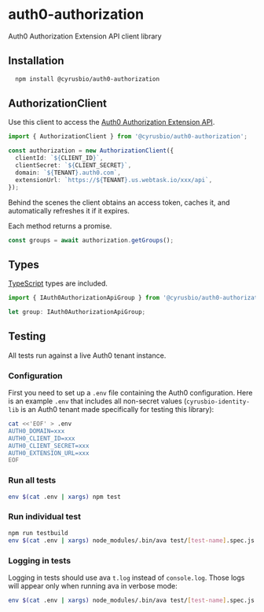 # auth0-authorization

Auth0 Authorization Extension API client library

## Installation

```bash
  npm install @cyrusbio/auth0-authorization
```

## AuthorizationClient

Use this client to access the [Auth0 Authorization Extension API](https://auth0.com/docs/api/authorization-extension).

```ts
import { AuthorizationClient } from '@cyrusbio/auth0-authorization';

const authorization = new AuthorizationClient({
  clientId: `${CLIENT_ID}`,
  clientSecret: `${CLIENT_SECRET}`,
  domain: `${TENANT}.auth0.com`,
  extensionUrl: `https://${TENANT}.us.webtask.io/xxx/api`,
});
```

Behind the scenes the client obtains an access token, caches it, and automatically refreshes it if it expires.

Each method returns a promise.

```ts
const groups = await authorization.getGroups();
```

## Types

[TypeScript](https://www.typescriptlang.org) types are included.

```ts
import { IAuth0AuthorizationApiGroup } from '@cyrusbio/auth0-authorization';

let group: IAuth0AuthorizationApiGroup;
```



## Testing

All tests run against a live Auth0 tenant instance.

### Configuration

First you need to set up a `.env` file containing the Auth0 configuration. Here is an example `.env` that includes
all non-secret values (`cyrusbio-identity-lib` is an Auth0 tenant made specifically for testing this library):

```bash
cat <<'EOF' > .env
AUTH0_DOMAIN=xxx
AUTH0_CLIENT_ID=xxx
AUTH0_CLIENT_SECRET=xxx
AUTH0_EXTENSION_URL=xxx
EOF
```

### Run all tests

```bash
env $(cat .env | xargs) npm test
```

### Run individual test

```bash
npm run testbuild
env $(cat .env | xargs) node_modules/.bin/ava test/[test-name].spec.js
```

### Logging in tests

Logging in tests should use ava `t.log` instead of `console.log`.
Those logs will appear only when running ava in verbose mode:

```bash
env $(cat .env | xargs) node_modules/.bin/ava test/[test-name].spec.js --verbose
```